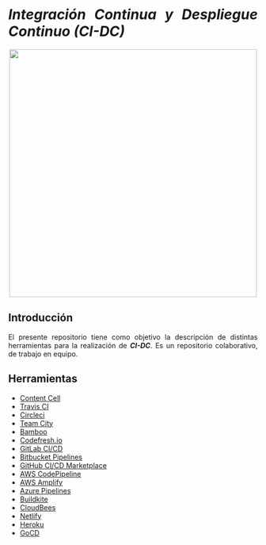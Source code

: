 <div align="justify">

# ___Integración Continua y Despliegue Continuo (CI-DC)___  

<div align="center">
  <img src="https://cybercom.com/images/18.403ac7ba177db4f8d1a35bae/1614864782653/CI_CD_przezroczyste.png" width="500px" />
</div>

## Introducción
  El presente repositorio tiene como objetivo la descripción de distintas herramientas para la realización de ___CI-DC___. Es un repositorio colaborativo, de trabajo en equipo.

## Herramientas

- [Content Cell](content-cell)
- [Travis CI](travis)
- [Circleci](circleci)
- [Team City](team-city)
- [Bamboo](bamboo)
- [Codefresh.io](codefresh)
- [GitLab CI/CD](gitlab-cidc)
- [Bitbucket Pipelines](bitbucket-pipelines)
- [GitHub CI/CD Marketplace](github-cidc)
- [AWS CodePipeline](aws-codePipeline)
- [AWS Amplify](aws-amplify)
- [Azure Pipelines](azure-pipelines)
- [Buildkite](buildkite)
- [CloudBees](cloudbees)
- [Netlify](neflify)
- [Heroku](heroku)
- [GoCD](gocd)


</div>
